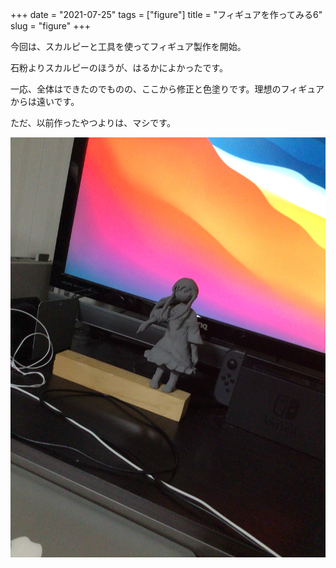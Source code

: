 +++
date = "2021-07-25"
tags = ["figure"]
title = "フィギュアを作ってみる6"
slug = "figure"
+++

今回は、スカルピーと工具を使ってフィギュア製作を開始。

石粉よりスカルピーのほうが、はるかによかったです。

一応、全体はできたのでものの、ここから修正と色塗りです。理想のフィギュアからは遠いです。

ただ、以前作ったやつよりは、マシです。

<a href="https://raw.githubusercontent.com/syui/img/master/other/figure_make_09.jpg"><img src="https://raw.githubusercontent.com/syui/img/master/other/figure_make_09.jpg" alt="ai-figure"/></a>

